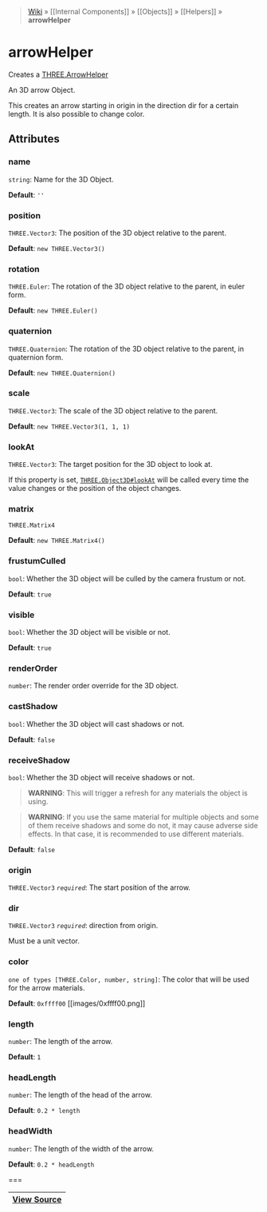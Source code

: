 > [Wiki](Home) » [[Internal Components]] » [[Objects]] » [[Helpers]] » **arrowHelper**

# arrowHelper

Creates a [THREE.ArrowHelper](https://threejs.org/docs/#api/helpers/ArrowHelper)

An 3D arrow Object.

This creates an arrow starting in origin in the direction dir for a certain length.
 It is also possible to change color.

## Attributes

### name
``` string ```: Name for the 3D Object.

**Default**: `''`

### position
``` THREE.Vector3 ```: The position of the 3D object relative to the parent.

**Default**: `new THREE.Vector3()`

### rotation
``` THREE.Euler ```: The rotation of the 3D object relative to the parent, in euler form.

**Default**: `new THREE.Euler()`

### quaternion
``` THREE.Quaternion ```: The rotation of the 3D object relative to the parent, in quaternion form.

**Default**: `new THREE.Quaternion()`

### scale
``` THREE.Vector3 ```: The scale of the 3D object relative to the parent.

**Default**: `new THREE.Vector3(1, 1, 1)`

### lookAt
``` THREE.Vector3 ```: The target position for the 3D object to look at.

If this property is set, [`THREE.Object3D#lookAt`](https://threejs.org/docs/#api/core/Object3D.lookAt) will be called every time the value changes or the position of the object changes.

### matrix
``` THREE.Matrix4 ```

**Default**: `new THREE.Matrix4()`

### frustumCulled
``` bool ```: Whether the 3D object will be culled by the camera frustum or not.

**Default**: `true`

### visible
``` bool ```: Whether the 3D object will be visible or not.

**Default**: `true`

### renderOrder
``` number ```: The render order override for the 3D object.

### castShadow
``` bool ```: Whether the 3D object will cast shadows or not.

**Default**: `false`

### receiveShadow
``` bool ```: Whether the 3D object will receive shadows or not.
> **WARNING**: This will trigger a refresh for any materials the object is using.

> **WARNING**: If you use the same material for multiple objects and some of them receive shadows and some do not, it may cause adverse side effects. In that case, it is recommended to use different materials.

**Default**: `false`

### origin
``` THREE.Vector3 ``` *``` required ```*: The start position of the arrow.

### dir
``` THREE.Vector3 ``` *``` required ```*: direction from origin.

Must be a unit vector.

### color
``` one of types [THREE.Color, number, string] ```: The color that will be used for the arrow materials.

**Default**: `0xffff00` [[images/0xffff00.png]]

### length
``` number ```: The length of the arrow.

**Default**: `1`

### headLength
``` number ```: The length of the head of the arrow.

**Default**: `0.2 * length`

### headWidth
``` number ```: The length of the width of the arrow.

**Default**: `0.2 * headLength`

===

|**[View Source](../blob/master/src/lib/descriptors/Object/Helper/ArrowHelperDescriptor.js)**|
 ---|
